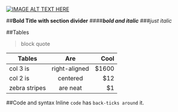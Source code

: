 [![IMAGE ALT TEXT HERE](https://encrypted-tbn0.gstatic.com/images?q=tbn:ANd9GcQd0RApdOB1HKsqPIbfwxGnEfLMGf4vtn7KtCW80304uoInVJWFhA)](https://www.youtu/Users/xiaoyun/mysite/xiaoyunyang.github.io/README.mdbe.com/watch?v=CChPD7N76Sw)


##**Bold Title with section divider**
####***bold and italic***
###*just italic*

##Tables
> block quote


| Tables        | Are           | Cool  |
| ------------- |:-------------:| -----:|
| col 3 is      | right-aligned | $1600 |
| col 2 is      | centered      |   $12 |
| zebra stripes | are neat      |    $1 |

##Code and syntax
Inline `code` has `back-ticks around` it.